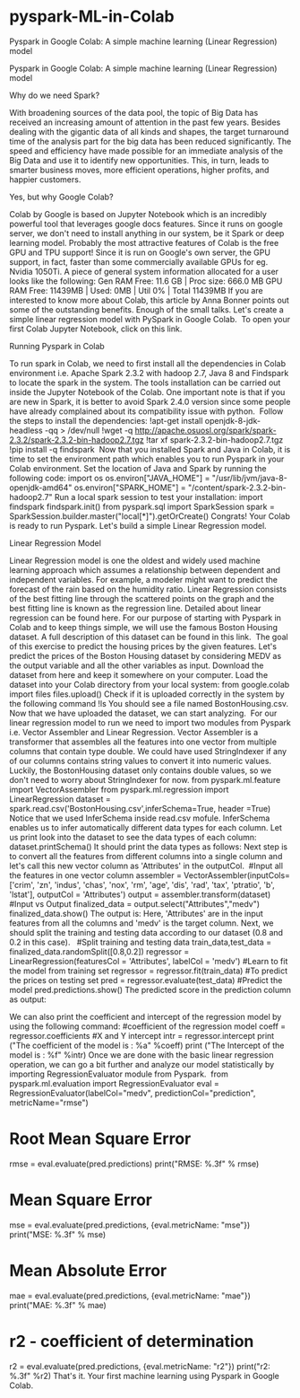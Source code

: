 # pyspark-ML-in-Colab
Pyspark in Google Colab: A simple machine learning (Linear Regression) model

Pyspark in Google Colab: A simple machine learning (Linear Regression) model


Why do we need Spark?


With broadening sources of the data pool, the topic of Big Data has received an increasing amount of attention in the past few years. Besides dealing with the gigantic data of all kinds and shapes, the target turnaround time of the analysis part for the big data has been reduced significantly. The speed and efficiency have made possible for an immediate analysis of the Big Data and use it to identify new opportunities. This, in turn, leads to smarter business moves, more efficient operations, higher profits, and happier customers.




Yes, but why Google Colab?


Colab by Google is based on Jupyter Notebook which is an incredibly powerful tool that leverages google docs features. Since it runs on google server, we don't need to install anything in our system, be it Spark or deep learning model. Probably the most attractive features of Colab is the free GPU and TPU support! Since it is run on Google's own server, the GPU support, in fact, faster than some commercially available GPUs for eg. Nvidia 1050Ti. A piece of general system information allocated for a user looks like the following:
Gen RAM Free: 11.6 GB  | Proc size: 666.0 MB
GPU RAM Free: 11439MB | Used: 0MB | Util  0% | Total 11439MB
If you are interested to know more about Colab, this article by Anna Bonner points out some of the outstanding benefits.
Enough of the small talks. Let's create a simple linear regression model with PySpark in Google Colab. 
To open your first Colab Jupyter Notebook, click on this link.


Running Pyspark in Colab


To run spark in Colab, we need to first install all the dependencies in Colab environment i.e. Apache Spark 2.3.2 with hadoop 2.7, Java 8 and Findspark to locate the spark in the system. The tools installation can be carried out inside the Jupyter Notebook of the Colab. One important note is that if you are new in Spark, it is better to avoid Spark 2.4.0 version since some people have already complained about its compatibility issue with python. 
Follow the steps to install the dependencies:
!apt-get install openjdk-8-jdk-headless -qq > /dev/null
!wget -q http://apache.osuosl.org/spark/spark-2.3.2/spark-2.3.2-bin-hadoop2.7.tgz
!tar xf spark-2.3.2-bin-hadoop2.7.tgz
!pip install -q findspark
 Now that you installed Spark and Java in Colab, it is time to set the environment path which enables you to run Pyspark in your Colab environment. Set the location of Java and Spark by running the following code:
import os
os.environ["JAVA_HOME"] = "/usr/lib/jvm/java-8-openjdk-amd64"
os.environ["SPARK_HOME"] = "/content/spark-2.3.2-bin-hadoop2.7"
Run a local spark session to test your installation:
import findspark
findspark.init()
from pyspark.sql import SparkSession
spark = SparkSession.builder.master("local[*]").getOrCreate()
Congrats! Your Colab is ready to run Pyspark. Let's build a simple Linear Regression model.


Linear Regression Model


Linear Regression model is one the oldest and widely used machine learning approach which assumes a relationship between dependent and independent variables. For example, a modeler might want to predict the forecast of the rain based on the humidity ratio. Linear Regression consists of the best fitting line through the scattered points on the graph and the best fitting line is known as the regression line. Detailed about linear regression can be found here.
For our purpose of starting with Pyspark in Colab and to keep things simple, we will use the famous Boston Housing dataset. A full description of this dataset can be found in this link. 
The goal of this exercise to predict the housing prices by the given features. Let's predict the prices of the Boston Housing dataset by considering MEDV as the output variable and all the other variables as input.
Download the dataset from here and keep it somewhere on your computer. Load the dataset into your Colab directory from your local system:
from google.colab import files
files.upload()
Check if it is uploaded correctly in the system by the following command
!ls
You should see a file named BostonHousing.csv. Now that we have uploaded the dataset, we can start analyzing. 
For our linear regression model to run we need to import two modules from Pyspark i.e. Vector Assembler and Linear Regression. Vector Assembler is a transformer that assembles all the features into one vector from multiple columns that contain type double. We could have used StringIndexer if any of our columns contains string values to convert it into numeric values. Luckily, the BostonHousing dataset only contains double values, so we don't need to worry about StringIndexer for now.
from pyspark.ml.feature import VectorAssembler
from pyspark.ml.regression import LinearRegression
dataset = spark.read.csv('BostonHousing.csv',inferSchema=True, header =True)
Notice that we used InferSchema inside read.csv mofule. InferSchema enables us to infer automatically different data types for each column.
Let us print look into the dataset to see the data types of each column:
dataset.printSchema()
It should print the data types as follows:
Next step is to convert all the features from different columns into a single column and let's call this new vector column as 'Attributes' in the outputCol. 
#Input all the features in one vector column
assembler = VectorAssembler(inputCols=['crim', 'zn', 'indus', 'chas', 'nox', 'rm', 'age', 'dis', 'rad', 'tax', 'ptratio', 'b', 'lstat'], outputCol = 'Attributes')
output = assembler.transform(dataset)
#Input vs Output
finalized_data = output.select("Attributes","medv")
finalized_data.show()
The output is:
Here, 'Attributes' are in the input features from all the columns and 'medv' is the target column.
Next, we should split the training and testing data according to our dataset (0.8 and 0.2 in this case).  
#Split training and testing data
train_data,test_data = finalized_data.randomSplit([0.8,0.2])
regressor = LinearRegression(featuresCol = 'Attributes', labelCol = 'medv')
#Learn to fit the model from training set
regressor = regressor.fit(train_data)
#To predict the prices on testing set
pred = regressor.evaluate(test_data)
#Predict the model
pred.predictions.show()
The predicted score in the prediction column as output:


We can also print the coefficient and intercept of the regression model by using the following command:
#coefficient of the regression model
coeff = regressor.coefficients
#X and Y intercept
intr = regressor.intercept
print ("The coefficient of the model is : %a" %coeff)
print ("The Intercept of the model is : %f" %intr)
Once we are done with the basic linear regression operation, we can go a bit further and analyze our model statistically by importing RegressionEvaluator module from Pyspark. 
from pyspark.ml.evaluation import RegressionEvaluator
eval = RegressionEvaluator(labelCol="medv", predictionCol="prediction", metricName="rmse")
# Root Mean Square Error
rmse = eval.evaluate(pred.predictions)
print("RMSE: %.3f" % rmse)
# Mean Square Error
mse = eval.evaluate(pred.predictions, {eval.metricName: "mse"})
print("MSE: %.3f" % mse)
# Mean Absolute Error
mae = eval.evaluate(pred.predictions, {eval.metricName: "mae"})
print("MAE: %.3f" % mae)
# r2 - coefficient of determination
r2 = eval.evaluate(pred.predictions, {eval.metricName: "r2"})
print("r2: %.3f" %r2)
That's it. Your first machine learning using Pyspark in Google Colab.

